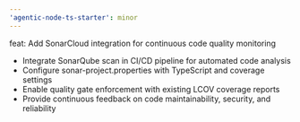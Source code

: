 ```yaml
---
'agentic-node-ts-starter': minor
---
```


feat: Add SonarCloud integration for continuous code quality monitoring

- Integrate SonarQube scan in CI/CD pipeline for automated code analysis
- Configure sonar-project.properties with TypeScript and coverage settings
- Enable quality gate enforcement with existing LCOV coverage reports
- Provide continuous feedback on code maintainability, security, and reliability
